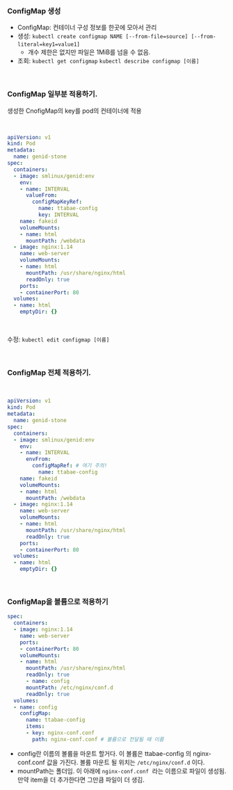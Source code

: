 ### ConfigMap 생성

- ConfigMap: 컨테이너 구성 정보를 한곳에 모아서 관리
- 생성: `kubectl create configmap NAME [--from-file=source] [--from-literal=key1=value1]` 
    - 개수 제한은 없지만 파일은 1MiB를 넘을 수 없음.
- 조회: `kubectl get configmap` `kubectl describe configmap [이름]` 

<br>

### ConfigMap 일부분 적용하기.

생성한 CnofigMap의 key를 pod의 컨테이너에 적용

<br>

```yaml
apiVersion: v1
kind: Pod
metadata:
  name: genid-stone
spec:
  containers:
  - image: smlinux/genid:env
    env:
    - name: INTERVAL
      valueFrom:
        configMapKeyRef:
          name: ttabae-config
          key: INTERVAL
    name: fakeid
    volumeMounts:
    - name: html
      mountPath: /webdata
  - image: nginx:1.14
    name: web-server
    volumeMounts:
    - name: html
      mountPath: /usr/share/nginx/html
      readOnly: true
    ports:
    - containerPort: 80
  volumes:
  - name: html
    emptyDir: {}
```

<br>

수정: `kubectl edit configmap [이름]` 

<br>

### ConfigMap 전체 적용하기.

<br>

```yaml
apiVersion: v1
kind: Pod
metadata:
  name: genid-stone
spec:
  containers:
  - image: smlinux/genid:env
    env:
    - name: INTERVAL
      envFrom:
        configMapRef: # 여기 주의!
          name: ttabae-config
    name: fakeid
    volumeMounts:
    - name: html
      mountPath: /webdata
  - image: nginx:1.14
    name: web-server
    volumeMounts:
    - name: html
      mountPath: /usr/share/nginx/html
      readOnly: true
    ports:
    - containerPort: 80
  volumes:
  - name: html
    emptyDir: {}
```

<br>

### ConfigMap을 볼륨으로 적용하기

```yaml
spec:
  containers:
  - image: nginx:1.14
    name: web-server
    ports:
    - containerPort: 80
    volumeMounts:
    - name: html
      mountPath: /usr/share/nginx/html
      readOnly: true
      - name: config
      mountPath: /etc/nginx/conf.d
      readOnly: true
  volumes:
  - name: config
    configMap:
      name: ttabae-config
      items:
      - key: nginx-conf.conf
        path: nginx-conf.conf # 볼륨으로 전달될 때 이름
```

- config란 이름의 볼륨을 마운트 할거다. 이 볼륨은 ttabae-config 의 nginx-conf.conf 값을 가진다. 볼륨 마운트 될 위치는 `/etc/nginx/conf.d` 이다.
- mountPath는 폴더임. 이 아래에 `nginx-conf.conf`  라는 이름으로 파일이 생성됨. 만약 item을 더 추가한다면 그만큼 파일이 더 생김.

<br>